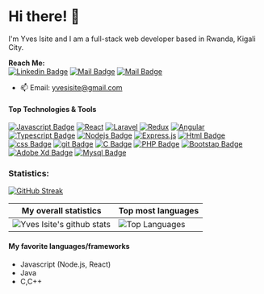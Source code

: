 # Hi there! 👋
I'm Yves Isite and I am a full-stack web developer based in Rwanda, Kigali City.

**Reach Me:<br>**
[![Linkedin Badge](https://img.shields.io/badge/-Yves_Isite-0e76a8?style=flat&labelColor=0e76a8&logo=linkedin&logoColor=white)](https://www.linkedin.com/in/yves-isite-5779491a3) [![Mail Badge](https://img.shields.io/badge/-@yvesisite-e84393?style=flat&labelColor=e84393&logo=instagram&logoColor=white)](https://www.instagram.com/isiteyves/) [![Mail Badge](https://img.shields.io/badge/-Yves_Isite-c0392b?style=flat&labelColor=c0392b&logo=gmail&logoColor=white)](mailto:yvesisite@gmail.com)

- 📫 Email: yvesisite@gmail.com

#### Top Technologies & Tools

[![Javascript Badge](https://img.shields.io/badge/-Javascript-F0DB4F?style=for-the-badge&labelColor=black&logo=javascript&logoColor=F0DB4F)](#) [![React](https://img.shields.io/badge/react-%2320232a.svg?style=for-the-badge&logo=react&logoColor=%2361DAFB)](#) [![Laravel](https://img.shields.io/badge/Laravel-red?style=for-the-badge&logo=laravel&logoColor=white)](#) [![Redux](https://img.shields.io/badge/redux-%23593d88.svg?style=for-the-badge&logo=redux&logoColor=white)](#) [![Angular](https://img.shields.io/badge/angular-%23DD0031.svg?style=for-the-badge&logo=angular&logoColor=white)](#) [![Typescript Badge](https://img.shields.io/badge/-Typescript-007acc?style=for-the-badge&labelColor=black&logo=typescript&logoColor=007acc)](#) [![Nodejs Badge](https://img.shields.io/badge/-Node_js-3C873A?style=for-the-badge&labelColor=black&logo=node.js&logoColor=3C873A)](#) [![Express.js](https://img.shields.io/badge/express.js-%23404d59.svg?style=for-the-badge&logo=express&logoColor=%2361DAFB)](#) [![Html Badge](https://img.shields.io/badge/html%20-%23E34F26.svg?&style=for-the-badge&labelColor=black&logo=html5&logoColor=white)](#) [![css Badge](https://img.shields.io/badge/css%20-%231572B6.svg?&style=for-the-badge&labelColor=black&logo=css3&logoColor=white)](#) [![git Badge](https://img.shields.io/badge/git%20-%23F05032.svg?&style=for-the-badge&labelColor=black&logo=git&logoColor=white)](#) [![C Badge](https://img.shields.io/badge/c-%2300599C.svg?style=for-the-badge&logo=c&logoColor=white)](#) [![PHP Badge](https://img.shields.io/badge/php-%23777BB4.svg?style=for-the-badge&logo=php&logoColor=white)](#) [![Bootstap Badge](https://img.shields.io/badge/bootstrap-%23563D7C.svg?style=for-the-badge&logo=bootstrap&logoColor=white)](#) [![Adobe Xd Badge](https://img.shields.io/badge/adobexd-%23FF26BE.svg?style=for-the-badge&logo=adobexd&logoColor=white)](#) [![Mysql Badge](https://img.shields.io/badge/mysql-%2300f.svg?style=for-the-badge&logo=mysql&logoColor=white)](#)

### Statistics:
[![GitHub Streak](https://github-readme-streak-stats.herokuapp.com/?user=IsiteYves&show_icons=true&hide_border=true&theme=tokyonight)](https://git.io/streak-stats)

|My overall statistics|Top most languages |
|------------------|------------------|
|![Yves Isite's github stats](https://github-readme-stats.vercel.app/api?username=IsiteYves&show_icons=true&hide_border=true&count_private=true&theme=tokyonight)|![Top Languages](https://github-readme-stats.vercel.app/api/top-langs/?username=IsiteYves&langs_count=5&hide_border=true&theme=tokyonight&layout=compact)|

#### My favorite languages/frameworks
- Javascript (Node.js, React)
- Java
- C,C++
